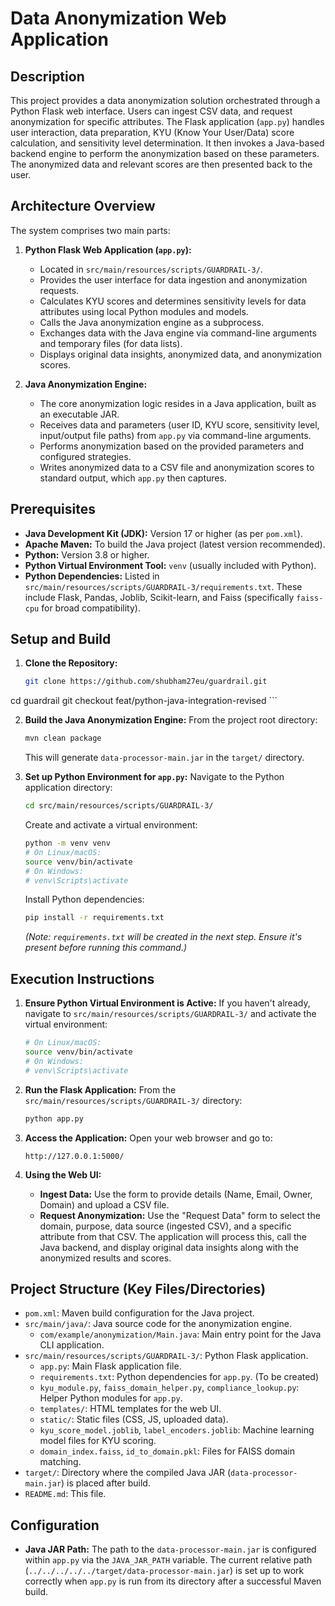 # Data Anonymization Web Application

## Description

This project provides a data anonymization solution orchestrated through a Python Flask web interface. Users can ingest CSV data, and request anonymization for specific attributes. The Flask application (`app.py`) handles user interaction, data preparation, KYU (Know Your User/Data) score calculation, and sensitivity level determination. It then invokes a Java-based backend engine to perform the anonymization based on these parameters. The anonymized data and relevant scores are then presented back to the user.

## Architecture Overview

The system comprises two main parts:

1.  **Python Flask Web Application (`app.py`):**
    *   Located in `src/main/resources/scripts/GUARDRAIL-3/`.
    *   Provides the user interface for data ingestion and anonymization requests.
    *   Calculates KYU scores and determines sensitivity levels for data attributes using local Python modules and models.
    *   Calls the Java anonymization engine as a subprocess.
    *   Exchanges data with the Java engine via command-line arguments and temporary files (for data lists).
    *   Displays original data insights, anonymized data, and anonymization scores.

2.  **Java Anonymization Engine:**
    *   The core anonymization logic resides in a Java application, built as an executable JAR.
    *   Receives data and parameters (user ID, KYU score, sensitivity level, input/output file paths) from `app.py` via command-line arguments.
    *   Performs anonymization based on the provided parameters and configured strategies.
    *   Writes anonymized data to a CSV file and anonymization scores to standard output, which `app.py` then captures.

## Prerequisites

*   **Java Development Kit (JDK):** Version 17 or higher (as per `pom.xml`).
*   **Apache Maven:** To build the Java project (latest version recommended).
*   **Python:** Version 3.8 or higher.
*   **Python Virtual Environment Tool:** `venv` (usually included with Python).
*   **Python Dependencies:** Listed in `src/main/resources/scripts/GUARDRAIL-3/requirements.txt`. These include Flask, Pandas, Joblib, Scikit-learn, and Faiss (specifically `faiss-cpu` for broad compatibility).

## Setup and Build

1.  **Clone the Repository:**
    ```bash
    git clone https://github.com/shubham27eu/guardrail.git
   cd guardrail
   git checkout feat/python-java-integration-revised
    ```

2.  **Build the Java Anonymization Engine:**
    From the project root directory:
    ```bash
    mvn clean package
    ```
    This will generate `data-processor-main.jar` in the `target/` directory.

3.  **Set up Python Environment for `app.py`:**
    Navigate to the Python application directory:
    ```bash
    cd src/main/resources/scripts/GUARDRAIL-3/
    ```
    Create and activate a virtual environment:
    ```bash
    python -m venv venv
    # On Linux/macOS:
    source venv/bin/activate
    # On Windows:
    # venv\Scripts\activate
    ```
    Install Python dependencies:
    ```bash
    pip install -r requirements.txt
    ```
    *(Note: `requirements.txt` will be created in the next step. Ensure it's present before running this command.)*

## Execution Instructions

1.  **Ensure Python Virtual Environment is Active:**
    If you haven't already, navigate to `src/main/resources/scripts/GUARDRAIL-3/` and activate the virtual environment:
    ```bash
    # On Linux/macOS:
    source venv/bin/activate
    # On Windows:
    # venv\Scripts\activate
    ```

2.  **Run the Flask Application:**
    From the `src/main/resources/scripts/GUARDRAIL-3/` directory:
    ```bash
    python app.py
    ```

3.  **Access the Application:**
    Open your web browser and go to:
    ```
    http://127.0.0.1:5000/
    ```

4.  **Using the Web UI:**
    *   **Ingest Data:** Use the form to provide details (Name, Email, Owner, Domain) and upload a CSV file.
    *   **Request Anonymization:** Use the "Request Data" form to select the domain, purpose, data source (ingested CSV), and a specific attribute from that CSV. The application will process this, call the Java backend, and display original data insights along with the anonymized results and scores.

## Project Structure (Key Files/Directories)

-   `pom.xml`: Maven build configuration for the Java project.
-   `src/main/java/`: Java source code for the anonymization engine.
    -   `com/example/anonymization/Main.java`: Main entry point for the Java CLI application.
-   `src/main/resources/scripts/GUARDRAIL-3/`: Python Flask application.
    -   `app.py`: Main Flask application file.
    -   `requirements.txt`: Python dependencies for `app.py`. (To be created)
    -   `kyu_module.py`, `faiss_domain_helper.py`, `compliance_lookup.py`: Helper Python modules for `app.py`.
    -   `templates/`: HTML templates for the web UI.
    -   `static/`: Static files (CSS, JS, uploaded data).
    -   `kyu_score_model.joblib`, `label_encoders.joblib`: Machine learning model files for KYU scoring.
    -   `domain_index.faiss`, `id_to_domain.pkl`: Files for FAISS domain matching.
-   `target/`: Directory where the compiled Java JAR (`data-processor-main.jar`) is placed after build.
-   `README.md`: This file.

## Configuration

*   **Java JAR Path:** The path to the `data-processor-main.jar` is configured within `app.py` via the `JAVA_JAR_PATH` variable. The current relative path (`../../../../../target/data-processor-main.jar`) is set up to work correctly when `app.py` is run from its directory after a successful Maven build.
